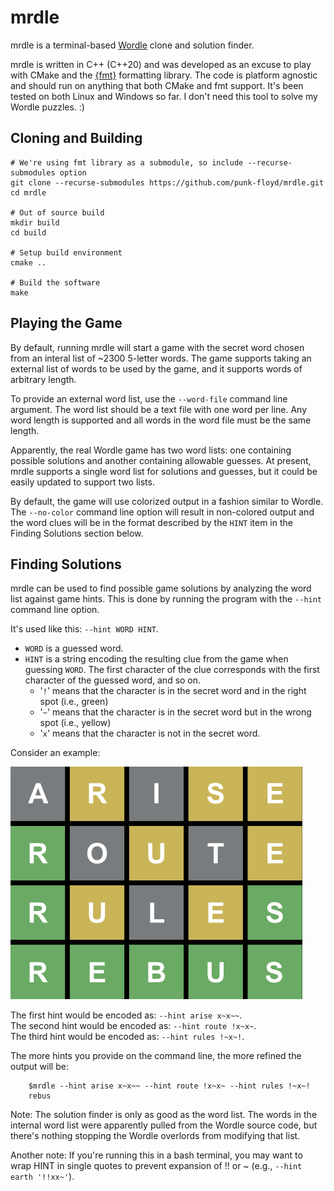 # mrdle

mrdle is a terminal-based [Wordle](https://www.nytimes.com/games/wordle/index.html) clone and solution finder.

mrdle is written in C++ (C++20) and was developed as an excuse to play with CMake and the [{fmt}](https://fmt.dev/latest/index.html) formatting library. The code is platform agnostic and should run on anything that both CMake and fmt support. It's been tested on both Linux and Windows so far. I don't need this tool to solve my Wordle puzzles. :)

## Cloning and Building

```
# We're using fmt library as a submodule, so include --recurse-submodules option
git clone --recurse-submodules https://github.com/punk-floyd/mrdle.git
cd mrdle

# Out of source build
mkdir build
cd build

# Setup build environment
cmake ..

# Build the software
make
```

## Playing the Game

By default, running mrdle will start a game with the secret word chosen from an interal list of ~2300 5-letter words. The game supports taking an external list of words to be used by the game, and it supports words of arbitrary length.

To provide an external word list, use the `--word-file` command line argument. The word list should be a text file with one word per line. Any word length is supported and all words in the word file must be the same length.

Apparently, the real Wordle game has two word lists: one containing possible solutions and another containing allowable guesses. At present, mrdle supports a single word list for solutions and guesses, but it could be easily updated to support two lists.

By default, the game will use colorized output in a fashion similar to Wordle. The `--no-color` command line option will result in non-colored output and the word clues will be in the format described by the `HINT` item in the Finding Solutions section below.

## Finding Solutions

mrdle can be used to find possible game solutions by analyzing the word list against game hints. This is done by running the program with the `--hint` command line option.

It's used like this: `--hint WORD HINT`.
- `WORD` is a guessed word.
- `HINT` is a string encoding the resulting clue from the game when guessing `WORD`. The first character of the clue corresponds with the first character of the guessed word, and so on.
    - '`!`' means that the character is in the secret word and in the right spot (i.e., green)
    - '`~`' means that the character is in the secret word but in the wrong spot (i.e., yellow)
    - '`x`' means that the character is not in the secret word.

Consider an example:

![Wordle_196_example](res/Wordle_196_example.png)

The first hint would be encoded as:  `--hint arise x~x~~`.<br>
The second hint would be encoded as: `--hint route !x~x~`.<br>
The third hint would be encoded as:  `--hint rules !~x~!`.<br>

The more hints you provide on the command line, the more refined the output will be:

```
    $mrdle --hint arise x~x~~ --hint route !x~x~ --hint rules !~x~!
    rebus
```

Note: The solution finder is only as good as the word list. The words in the internal word list were apparently pulled from the Wordle source code, but there's nothing stopping the Wordle overlords from modifying that list.

Another note: If you're running this in a bash terminal, you may want to wrap HINT in single quotes to prevent expansion of !! or ~ (e.g., `--hint earth '!!xx~'`).
